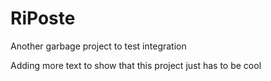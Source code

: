 RiPoste
=======

Another garbage project to test integration

Adding more text to show that this project just has to be cool

